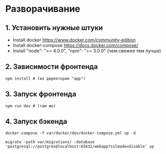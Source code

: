 # Разворачивание

## 1. Установить нужные штуки 

- Install docker https://www.docker.com/community-edition
- Install docker-compose https://docs.docker.com/compose/
- Install "node": ">= 4.0.0", "npm": ">= 3.0.0" (чем свежее тем лучше)

## 2. Зависимости фронтенда

    npm install # (из директории "app")
    
## 3. Запуск фронтенда    

    npm run dev # (там же)

## 4. Запуск бэкенда
    
    docker-compose -f var/docker/dev/docker-compose.yml up -d
    
    migrate -path var/migrations/ -database 'postgresql://postgres@localhost:65432/webapp?sslmode=disable' up
